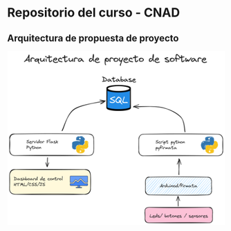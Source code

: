 # Repositorio del curso - CNAD

## Arquitectura de propuesta de proyecto 
![](Drawing%202024-07-08%2011.52.34.excalidraw.png)
